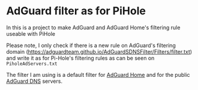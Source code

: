 # AdGuard filter as for PiHole

In this is a project to make AdGuard and AdGuard Home's filtering rule useable with PiHole

Please note, I only check if there is a new rule on AdGuard's filtering domain (https://adguardteam.github.io/AdGuardSDNSFilter/Filters/filter.txt) and write it as for Pi-Hole's filtering rules as can be seen on
`PiholeAdServers.txt`

The filter I am using is a default filter for [AdGuard Home](https://github.com/AdguardTeam/AdGuardHome) and for the public [AdGuard DNS](https://adguard.com/en/adguard-dns/overview.html) servers.
